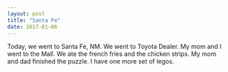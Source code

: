 ```yaml
---
layout: post
title: "Santa Fe"
date: 2017-01-06
---
```


Today, we went to Santa Fe, NM. We went to Toyota Dealer. My mom and I went to the Mall. We ate the french fries and the chicken strips. My mom and dad finished the puzzle. I have one more set of legos.
